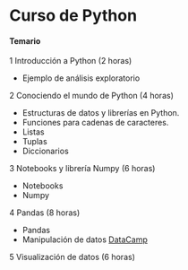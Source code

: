 # Curso de Python  

#### Temario

1 Introducción a Python (2 horas)
* Ejemplo de análisis exploratorio

2 Conociendo el mundo de Python (4 horas)
* Estructuras de datos y librerías en Python.
* Funciones para cadenas de caracteres.
* Listas
* Tuplas
* Diccionarios

3 Notebooks y librería Numpy (6 horas)
* Notebooks
* Numpy

4 Pandas (8 horas)
* Pandas
* Manipulación de datos [DataCamp](https://s3.amazonaws.com/assets.datacamp.com/blog_assets/Python_Pandas_Cheat_Sheet_2.pdf)

5 Visualización de datos (6 horas)

